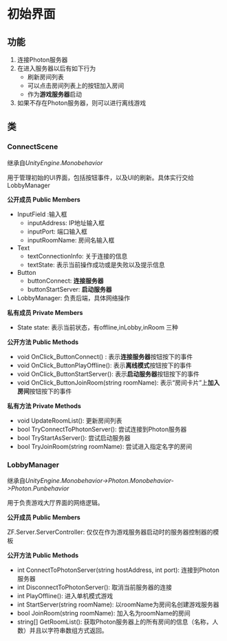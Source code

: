 # 初始界面

## 功能

1. 连接Photon服务器
2. 在进入服务器以后有如下行为
   - 刷新房间列表
   - 可以点击房间列表上的按钮加入房间
   - 作为**游戏服务器**启动
3. 如果不存在Photon服务器，则可以进行离线游戏

## 类

### ConnectScene

继承自*UnityEngine.Monobehavior*

用于管理初始的UI界面，包括按钮事件，以及UI的刷新。具体实行交给LobbyManager

**公开成员 Public Members**

 * InputField :输入框
    * inputAddress: IP地址输入框
    * inputPort: 端口输入框
    * inputRoomName: 房间名输入框
 * Text
    * textConnectionInfo: 关于连接的信息
    * textState: 表示当前操作成功或是失败以及提示信息
 * Button
    * buttonConnect: **连接服务器**
    * buttonStartServer: **启动服务器**
* LobbyManager: 负责后端，具体网络操作

**私有成员 Private Members**

* State state: 表示当前状态，有offline,inLobby,inRoom 三种

**公开方法 Public Methods**

- void OnClick_ButtonConnect() : 表示**连接服务器**按钮按下的事件
- void OnClick_ButtonPlayOffline(): 表示**离线模式**按钮按下的事件
- void OnClick_ButtonStartServer(): 表示**启动服务器**按钮按下的事件
- void OnClick_ButtonJoinRoom(string roomName): 表示“房间卡片”上**加入房间**按钮按下的事件

**私有方法 Private Methods**

* void UpdateRoomList(): 更新房间列表
* bool TryConnectToPhotonServer(): 尝试连接到Photon服务器
* bool TryStartAsServer(): 尝试启动服务器
* bool  TryJoinRoom(string roomName): 尝试进入指定名字的房间


### LobbyManager

继承自*UnityEngine.Monobehavior->Photon.Monobehavior->Photon.Punbehavior*

用于负责游戏大厅界面的网络逻辑。

**公开成员 Public Members**

ZF.Server.ServerController: 仅仅在作为游戏服务器启动时的服务器控制器的模板

**公开方法 Public Methods**

*  int ConnectToPhotonServer(string hostAddress, int port): 连接到Photon服务器
* int DisconnectToPhotonServer(): 取消当前服务器的连接
* int PlayOffline(): 进入单机模式游戏
* int StartServer(string roomName): 以roomName为房间名创建游戏服务器
* bool JoinRoom(string roomName): 加入名为roomName的房间
* string[] GetRoomList(): 获取Photon服务器上的所有房间的信息（名称，人数）并且以字符串数组方式返回。